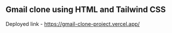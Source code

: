 
## Gmail clone using HTML and Tailwind CSS

Deployed link - https://gmail-clone-project.vercel.app/